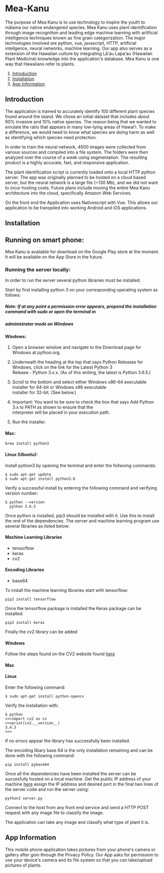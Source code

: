 # Mea-Kanu

The purpose of Mea Kanu is to use technology to inspire the youth to mālama our native endangered species.
Mea Kanu uses plant identification through image recognition and leading edge machine learning with
artificial intelligence techniques known as fine grain categorization. The major technologies involved are python, 
vue, javascript, HTTP, artificial intellgence, neural networks, machine learning.  Our app also serves as a extension of 
the Hawaiian culture by integrating Lāʻau Lapaʻau (Hawaiian Plant Medicine) knowledge into the application's database.
Mea Kanu is one way that Hawaiians refer to plants.

1. [Introduction](#Introduction)
2. [Installation](#Installation)
3. [App Information](#App-Information)

## Introduction

The application is trained to accurately identify 100 different plant species found around the island.
We chose an initial dataset that includes about 90% invasive and 10% native species.  The reason being that we wanted to 
emulate the  ratio that appears in many low-lying areas of Hawaiʻi.  To make a difference, we would need to know what species 
are doing harm as well as identifying which species need protection.

In order to train the neural network, 4500 images were collected from various sources and compiled into a file system. The 
folders were then analyzed over the course of a week using segmentation. The resulting product is a highly accurate, fast, and 
responsive application.

The plant identification script is currently loaded onto a local HTTP python server. The app was originally planned to be 
hosted on a cloud based server, but the neural network is a large file (~130 Mb), and we did not want to incur hosting costs. 
Future plans include moving the entire Mea Kanu architecture into the cloud, specifically Amazon Web Services.

On the front end the Application uses Nativescript with Vue. This allows our application to be transpiled into working Android 
and iOS applications.


 

## Installation

## Running on smart phone:

  Mea Kanu is available for download on the Google Play store at the moment.  It will be available on the App Store 
  in the future.  

### Running the server locally:

  In order to run the server several python libraries must be installed. 
  
  Start by first installing python 3 on your corresponding operating system as follows:
  
  ##### Note: If at any point a permission error appears, prepend the installation command with sudo or open the terminal in
  #####       administrator mode on Windows
  
  ####  Windows:
  
  1.  Open a browser window and navigate to the Download page for Windows at python.org.
  
  2.  Underneath the heading at the top that says Python Releases for Windows, click on the link for the Latest Python 3    
      Release - Python 3.x.x. (As of this writing, the latest is Python 3.6.5.)
  
  3.  Scroll to the bottom and select either Windows x86-64 executable installer for 64-bit or Windows x86 executable  
      installer for 32-bit. (See below.)
      
  4.  Important: You want to be sure to check the box that says Add Python 3.x to PATH as shown to ensure that the   
      interpreter will be placed in your execution path.
      
  5.  Run the installer. 
      
      
   #### Mac:
    
    brew install python3
    
   #### Linux (Ubuntu):
   
   Install python3 by opening the terminal and enter the follwoing commands:
   
   ```
   $ sudo apt-get update
   $ sudo apt-get install python3.6
   ```
   
   Verify a successful install by entering the following command and verifying version number:
   
   ```
   $ python --version
     python 3.6.5
   ```

Once python is installed, pip3 should be installed with it. Use this to install the rest of the dependencies.
The server and machine learning program use several libraries as listed below:

#### Machine Learning Libraries
* tensorflow
* keras
* cv2

#### Encoding Libraries
* base64

To install the machine learning libraries start with tensorflow:

```pip3 install tensorflow```

Once the tensorflow package is installed the Keras package can be installed:

```pip3 install keras```

Finally the cv2 library can be added

#### Windows

Follow the steps found on the CV2 website found [here](https://opencv-python-tutroals.readthedocs.io/en/latest/py_tutorials/py_setup/py_setup_in_windows/py_setup_in_windows.html)

#### Mac

#### Linux

Enter the following command:

```
$ sudo apt-get install python-opencv
```

Verify the installation with:

```
$ python
>>>import cv2 as cv
>>>print(cv2.__version__)
3.4.3
>>>
```
If no errors appear the library has successfully been installed.

The encoding libary base 64 is the only installation remaining and can be done with the following command:

```
pip install pybase64
```
Once all the dependencies have been installed the server can be succesfully hosted on a local machine. Get the public IP address of your machine [here](www.whatsmyip.com) assign the IP address and desired port in the final two lines of the server code and run the server using:

```
python3 server.py
```

Connect to the host from any front end service and send a HTTP POST request with any image file to classify the image.

The application can take any image and classify what type of plant it is.

## App Information

This mobile phone application takes pictures from your phone's camera or gallery after goin through the 
Privacy Policy. Our App asks for permission to use your device's camera and its file system so that you can take/upload
pictures of plants.

